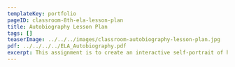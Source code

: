 ```yaml
---
templateKey: portfolio
pageID: classroom-8th-ela-lesson-plan
title: Autobiography Lesson Plan
tags: []
teaserImage: ../../../images/classroom-autobiography-lesson-plan.jpg
pdf: ../../../../ELA_Autobiography.pdf
excerpt: This assignment is to create an interactive self-portrait of how one’s identity has been shaped via media. What stories, texts, narratives, news shaped who students are today? How did they navigate the sea of words and ideas? How did they shape them?
---
```


